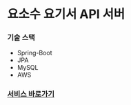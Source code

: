 # 요소수 요기서 API 서버
### 기술 스택
- Spring-Boot
- JPA
- MySQL
- AWS

### [서비스 바로가기](http://yososu-yogi.shop/)
